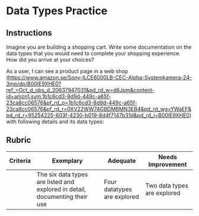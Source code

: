 # Data Types Practice

## Instructions

Imagine you are building a shopping cart. Write some documentation on the data types that you would need to complete your shopping experience. How did you arrive at your choices?

As a user, I can see a product page in a web shop (https://www.amazon.se/Sony-ILCE6000LB-CEC-Alpha-Systemkamera-24-3mp/dp/B00IE9XHE0?ref_=Oct_d_obs_d_20637947031&pd_rd_w=d6Jpm&content-id=amzn1.sym.1b1c6cd3-8d9d-449c-a65f-23ca8cc06576&pf_rd_p=1b1c6cd3-8d9d-449c-a65f-23ca8cc06576&pf_rd_r=0XV22WW74GBDMBMN3EB4&pd_rd_wg=YWaEF&pd_rd_r=95254225-603f-4230-b019-8d4f7147b31d&pd_rd_i=B00IE9XHE0) with following details and its data types:



## Rubric

Criteria | Exemplary | Adequate | Needs Improvement
--- | --- | --- | -- |
||The six data types are listed and explored in detail, documenting their use|Four datatypes are explored|Two data types are explored|
